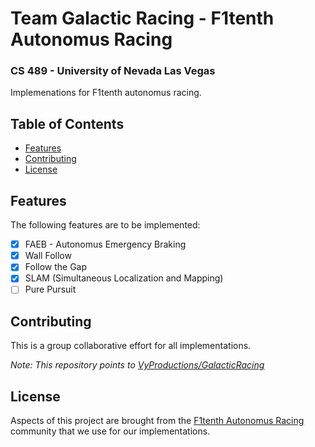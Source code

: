 # Team Galactic Racing - F1tenth Autonomus Racing
### CS 489 - University of Nevada Las Vegas

Implemenations for F1tenth autonomus racing.

## Table of Contents

- [Features](#features)
- [Contributing](#contributing)
- [License](#license)


## Features

The following features are to be implemented:

- [x] FAEB - Autonomus Emergency Braking
- [x] Wall Follow
- [x] Follow the Gap
- [x] SLAM (Simultaneous Localization and Mapping)
- [ ] Pure Pursuit

## Contributing

This is a group collaborative effort for all implementations.

_Note: This repository points to [VyProductions/GalacticRacing](https://github.com/VyProductions/GalacticRacing)_

## License

Aspects of this project are brought from the [F1tenth Autonomus Racing](https://github.com/f1tenth) community that we use for our implementations.
